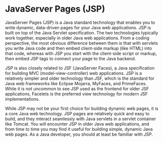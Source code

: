 # JavaServer Pages (JSP)
JavaServer Pages (JSP) is a Java standard technology that enables you to write dynamic, data-driven pages for your Java web applications. JSP is built on top of the Java Servlet specification. The two technologies typically work together, especially in older Java web applications. From a coding perspective, the most obvious difference between them is that with servlets you write Java code and then embed client-side markup (like HTML) into that code, whereas with JSP you start with the client-side script or markup, then embed JSP tags to connect your page to the Java backend.

JSP is also closely related to JSF (JavaServer Faces), a Java specification for building MVC (model-view-controller) web applications. JSP is a relatively simpler and older technology than JSF, which is the standard for Java web frameworks like Eclipse Mojarra, MyFaces, and PrimeFaces. While it is not uncommon to see JSP used as the frontend for older JSF applications, Facelets is the preferred view technology for modern JSF implementations.

While JSP may not be your first choice for building dynamic web pages, it is a core Java web technology. JSP pages are relatively quick and easy to build, and they interact seamlessly with Java servlets in a servlet container like Tomcat. You will encounter JSP in older Java web applications, and from time to time you may find it useful for building simple, dynamic Java web pages. As a Java developer, you should at least be familiar with JSP.
